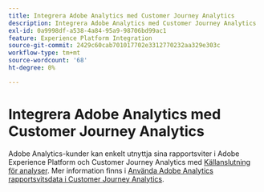 ```yaml
---
title: Integrera Adobe Analytics med Customer Journey Analytics
description: Integrera Adobe Analytics med Customer Journey Analytics
exl-id: 0a9998df-a538-4a84-95a9-98706bd99ac1
feature: Experience Platform Integration
source-git-commit: 2429c60cab701017702e3312770232aa329e303c
workflow-type: tm+mt
source-wordcount: '68'
ht-degree: 0%

---
```


# Integrera Adobe Analytics med Customer Journey Analytics

Adobe Analytics-kunder kan enkelt utnyttja sina rapportsviter i Adobe Experience Platform och Customer Journey Analytics med [Källanslutning för analyser](https://experienceleague.adobe.com/docs/experience-platform/sources/connectors/adobe-applications/analytics.html?lang=en). Mer information finns i [Använda Adobe Analytics rapportsvitsdata i Customer Journey Analytics](/help/getting-started/aa-vs-cja/aa-data-in-cja.md).
